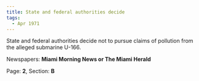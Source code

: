 ```yaml
---  
title: State and federal authorities decide  
tags:  
  - Apr 1971  
---  
```

  
State and federal authorities decide not to pursue claims of pollution from the alleged submarine U-166.  
  
Newspapers: **Miami Morning News or The Miami Herald**  
  
Page: **2**, Section: **B** 
